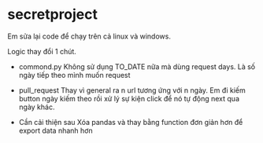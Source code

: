 # secretproject

Em sửa lại code để chạy trên cả linux và windows.

Logic thay đổi 1 chút.
- commond.py
  Không sử dụng TO_DATE nữa mà dùng request days. Là số ngày tiếp theo mình muốn request
  
 - pull_request
  Thay vì general ra n url tương ứng với n ngày. Em đi kiếm button ngày kiếm theo rồi xử lý sự kiện click để nó tự động next qua ngày khác.
  
 - Cần cải thiện sau
  Xóa pandas và thay bằng function đơn giản hơn để export data nhanh hơn

